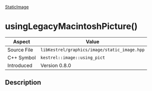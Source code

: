 [StaticImage](index)
# usingLegacyMacintoshPicture()
| Aspect | Value |
| --- | --- |
| Source File | `libKestrel/graphics/image/static_image.hpp` |
| C++ Symbol | `kestrel::image::using_pict` |
| Introduced | Version 0.8.0 |
## Description

